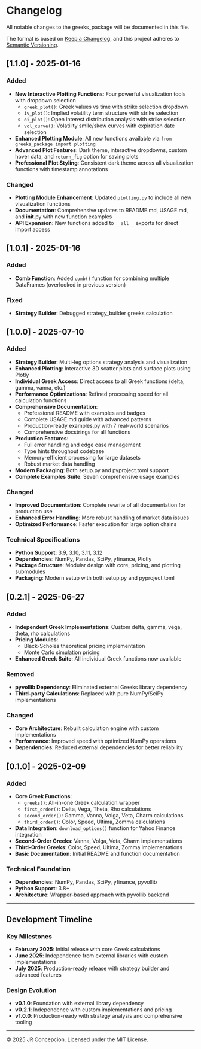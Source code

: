 # Changelog

All notable changes to the greeks_package will be documented in this file.

The format is based on [Keep a Changelog](https://keepachangelog.com/en/1.0.0/),
and this project adheres to [Semantic Versioning](https://semver.org/spec/v2.0.0.html).

## [1.1.0] - 2025-01-16

### Added
- **New Interactive Plotting Functions**: Four powerful visualization tools with dropdown selection
  - `greek_plot()`: Greek values vs time with strike selection dropdown
  - `iv_plot()`: Implied volatility term structure with strike selection  
  - `oi_plot()`: Open interest distribution analysis with strike selection
  - `vol_curve()`: Volatility smile/skew curves with expiration date selection
- **Enhanced Plotting Module**: All new functions available via `from greeks_package import plotting`
- **Advanced Plot Features**: Dark theme, interactive dropdowns, custom hover data, and `return_fig` option for saving plots
- **Professional Plot Styling**: Consistent dark theme across all visualization functions with timestamp annotations

### Changed
- **Plotting Module Enhancement**: Updated `plotting.py` to include all new visualization functions  
- **Documentation**: Comprehensive updates to README.md, USAGE.md, and __init__.py with new function examples
- **API Expansion**: New functions added to `__all__` exports for direct import access

## [1.0.1] - 2025-01-16

### Added
- **Comb Function**: Added `comb()` function for combining multiple DataFrames (overlooked in previous version)

### Fixed
- **Strategy Builder**: Debugged strategy_builder greeks calculation

## [1.0.0] - 2025-07-10

### Added
- **Strategy Builder**: Multi-leg options strategy analysis and visualization
- **Enhanced Plotting**: Interactive 3D scatter plots and surface plots using Plotly
- **Individual Greek Access**: Direct access to all Greek functions (delta, gamma, vanna, etc.)
- **Performance Optimizations**: Refined processing speed for all calculation functions
- **Comprehensive Documentation**: 
  - Professional README with examples and badges
  - Complete USAGE.md guide with advanced patterns
  - Production-ready examples.py with 7 real-world scenarios
  - Comprehensive docstrings for all functions
- **Production Features**:
  - Full error handling and edge case management
  - Type hints throughout codebase
  - Memory-efficient processing for large datasets
  - Robust market data handling
- **Modern Packaging**: Both setup.py and pyproject.toml support
- **Complete Examples Suite**: Seven comprehensive usage examples

### Changed
- **Improved Documentation**: Complete rewrite of all documentation for production use
- **Enhanced Error Handling**: More robust handling of market data issues
- **Optimized Performance**: Faster execution for large option chains

### Technical Specifications
- **Python Support**: 3.9, 3.10, 3.11, 3.12
- **Dependencies**: NumPy, Pandas, SciPy, yfinance, Plotly
- **Package Structure**: Modular design with core, pricing, and plotting submodules
- **Packaging**: Modern setup with both setup.py and pyproject.toml

## [0.2.1] - 2025-06-27

### Added
- **Independent Greek Implementations**: Custom delta, gamma, vega, theta, rho calculations
- **Pricing Modules**: 
  - Black-Scholes theoretical pricing implementation
  - Monte Carlo simulation pricing
- **Enhanced Greek Suite**: All individual Greek functions now available

### Removed
- **pyvollib Dependency**: Eliminated external Greeks library dependency
- **Third-party Calculations**: Replaced with pure NumPy/SciPy implementations

### Changed
- **Core Architecture**: Rebuilt calculation engine with custom implementations
- **Performance**: Improved speed with optimized NumPy operations
- **Dependencies**: Reduced external dependencies for better reliability

## [0.1.0] - 2025-02-09

### Added
- **Core Greek Functions**: 
  - `greeks()`: All-in-one Greek calculation wrapper
  - `first_order()`: Delta, Vega, Theta, Rho calculations
  - `second_order()`: Gamma, Vanna, Volga, Veta, Charm calculations  
  - `third_order()`: Color, Speed, Ultima, Zomma calculations
- **Data Integration**: `download_options()` function for Yahoo Finance integration
- **Second-Order Greeks**: Vanna, Volga, Veta, Charm implementations
- **Third-Order Greeks**: Color, Speed, Ultima, Zomma implementations
- **Basic Documentation**: Initial README and function documentation

### Technical Foundation
- **Dependencies**: NumPy, Pandas, SciPy, yfinance, pyvollib
- **Python Support**: 3.8+
- **Architecture**: Wrapper-based approach with pyvollib backend

---

## Development Timeline

### Key Milestones
- **February 2025**: Initial release with core Greek calculations
- **June 2025**: Independence from external libraries with custom implementations
- **July 2025**: Production-ready release with strategy builder and advanced features

### Design Evolution
- **v0.1.0**: Foundation with external library dependency
- **v0.2.1**: Independence with custom implementations and pricing
- **v1.0.0**: Production-ready with strategy analysis and comprehensive tooling

---

© 2025 JR Concepcion. Licensed under the MIT License. 